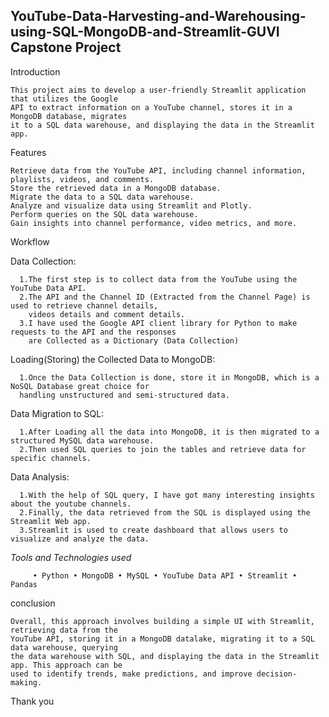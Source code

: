 ## YouTube-Data-Harvesting-and-Warehousing-using-SQL-MongoDB-and-Streamlit-GUVI Capstone Project


Introduction

    This project aims to develop a user-friendly Streamlit application that utilizes the Google 
    API to extract information on a YouTube channel, stores it in a MongoDB database, migrates 
    it to a SQL data warehouse, and displaying the data in the Streamlit app.
    
Features

    Retrieve data from the YouTube API, including channel information, playlists, videos, and comments.
    Store the retrieved data in a MongoDB database.
    Migrate the data to a SQL data warehouse.
    Analyze and visualize data using Streamlit and Plotly.
    Perform queries on the SQL data warehouse.
    Gain insights into channel performance, video metrics, and more.

Workflow

   Data Collection:

      1.The first step is to collect data from the YouTube using the YouTube Data API. 
      2.The API and the Channel ID (Extracted from the Channel Page) is used to retrieve channel details, 
        videos details and comment details. 
      3.I have used the Google API client library for Python to make requests to the API and the responses 
        are Collected as a Dictionary (Data Collection)
    
   Loading(Storing) the Collected Data to MongoDB:

      1.Once the Data Collection is done, store it in MongoDB, which is a NoSQL Database great choice for 
      handling unstructured and semi-structured data.
  
   Data Migration to SQL:

      1.After Loading all the data into MongoDB, it is then migrated to a structured MySQL data warehouse.
      2.Then used SQL queries to join the tables and retrieve data for specific channels.
  
   Data Analysis:

      1.With the help of SQL query, I have got many interesting insights about the youtube channels.
      2.Finally, the data retrieved from the SQL is displayed using the Streamlit Web app.
      3.Streamlit is used to create dashboard that allows users to visualize and analyze the data. 

*Tools and Technologies used*

         • Python • MongoDB • MySQL • YouTube Data API • Streamlit • Pandas 

conclusion 

    Overall, this approach involves building a simple UI with Streamlit, retrieving data from the 
    YouTube API, storing it in a MongoDB datalake, migrating it to a SQL data warehouse, querying 
    the data warehouse with SQL, and displaying the data in the Streamlit app. This approach can be 
    used to identify trends, make predictions, and improve decision-making.

Thank you

    

